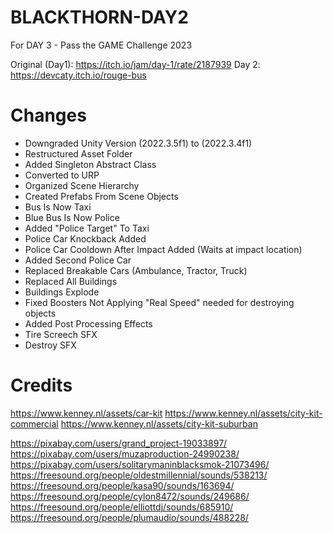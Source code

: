 # BLACKTHORN-DAY2
 For DAY 3 - Pass the GAME Challenge 2023

 Original (Day1): https://itch.io/jam/day-1/rate/2187939
 Day 2: https://devcaty.itch.io/rouge-bus


# Changes
 - Downgraded Unity Version (2022.3.5f1) to (2022.3.4f1)
 - Restructured Asset Folder
 - Added Singleton Abstract Class
 - Converted to URP
 - Organized Scene Hierarchy
 - Created Prefabs From Scene Objects
 - Bus Is Now Taxi
 - Blue Bus Is Now Police
 - Added "Police Target" To Taxi
 - Police Car Knockback Added
 - Police Car Cooldown After Impact Added (Waits at impact location)
 - Added Second Police Car
 - Replaced Breakable Cars (Ambulance, Tractor, Truck)
 - Replaced All Buildings
 - Buildings Explode
 - Fixed Boosters Not Applying "Real Speed" needed for destroying objects
 - Added Post Processing Effects
 - Tire Screech SFX
 - Destroy SFX



# Credits
https://www.kenney.nl/assets/car-kit
https://www.kenney.nl/assets/city-kit-commercial
https://www.kenney.nl/assets/city-kit-suburban


https://pixabay.com/users/grand_project-19033897/
https://pixabay.com/users/muzaproduction-24990238/
https://pixabay.com/users/solitarymaninblacksmok-21073496/
https://freesound.org/people/oldestmillennial/sounds/538213/
https://freesound.org/people/kasa90/sounds/163694/
https://freesound.org/people/cylon8472/sounds/249686/
https://freesound.org/people/elliottdj/sounds/685910/
https://freesound.org/people/plumaudio/sounds/488228/